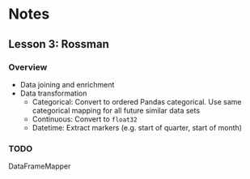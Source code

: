 # Notes

## Lesson 3: Rossman

### Overview

 - Data joining and enrichment
 - Data transformation
   - Categorical: Convert to ordered Pandas categorical. Use same categorical mapping for all future similar data sets
   - Continuous: Convert to `float32`
   - Datetime: Extract markers (e.g. start of quarter, start of month)

### TODO

DataFrameMapper

